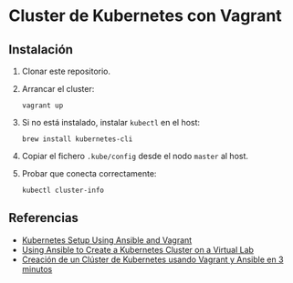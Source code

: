 # Cluster de Kubernetes con Vagrant

## Instalación

1. Clonar este repositorio.
2. Arrancar el cluster:

    ```
    vagrant up
    ```

3. Si no está instalado, instalar `kubectl` en el host:

    ```
    brew install kubernetes-cli
    ```
    
4. Copiar el fichero `.kube/config` desde el nodo `master` al host.
5. Probar que conecta correctamente: 

    ```
    kubectl cluster-info
    ```

## Referencias

- [Kubernetes Setup Using Ansible and Vagrant](https://kubernetes.io/blog/2019/03/15/kubernetes-setup-using-ansible-and-vagrant/)
- [Using Ansible to Create a Kubernetes Cluster on a Virtual Lab](https://graspingtech.com/create-kubernetes-cluster/)
- [Creación de un Clúster de Kubernetes usando Vagrant y Ansible en 3 minutos](https://www.itwonderlab.com/es/cluster-kubernetes-vagrant-ansible/)
